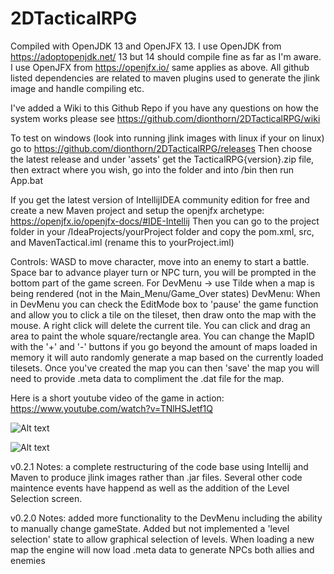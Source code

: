 # 2DTacticalRPG

Compiled with OpenJDK 13 and OpenJFX 13.
I use OpenJDK from https://adoptopenjdk.net/ 13 but 14 should compile fine as far as I'm aware.
I use OpenJFX from https://openjfx.io/ same applies as above.
All github listed dependencies are related to maven plugins used to generate the jlink image and handle compiling etc.

I've added a Wiki to this Github Repo if you have any questions on how the system works please see https://github.com/dionthorn/2DTacticalRPG/wiki

To test on windows (look into running jlink images with linux if your on linux) go to https://github.com/dionthorn/2DTacticalRPG/releases
Then choose the latest release and under 'assets' get the TacticalRPG{version}.zip file, then extract where you wish, go into the folder and into /bin then run App.bat

If you get the latest version of IntellijIDEA community edition for free and create a new Maven project and setup the openjfx archetype: https://openjfx.io/openjfx-docs/#IDE-Intellij
Then you can go to the project folder in your /IdeaProjects/yourProject folder and copy the pom.xml, src, and MavenTactical.iml (rename this to yourProject.iml)

Controls: 
	WASD to move character, move into an enemy to start a battle.
	Space bar to advance player turn or NPC turn, you will be prompted in the bottom part of the game screen.
	For DevMenu -> use Tilde when a map is being rendered (not in the Main_Menu/Game_Over states)
DevMenu: 
	When in DevMenu you can check the EditMode box to 'pause' the game function and allow you to click a tile on the tileset, then draw onto the map with the mouse. A right click will delete the current tile. You can click and drag an area to paint the whole square/rectangle area.
	You can change the MapID with the '+' and '-' buttons if you go beyond the amount of maps loaded in memory it will auto randomly generate a map based on the currently loaded tilesets. Once you've created the map you can then 'save' the map you will need to provide .meta data to compliment the .dat file for the map.

Here is a short youtube video of the game in action: https://www.youtube.com/watch?v=TNlHSJetf1Q

![Alt text](/ExampleScreenShots/gameExample.PNG?raw=true "Game Example")

![Alt text](/ExampleScreenShots/devMenuExample.PNG?raw=true "Dev Menu")

v0.2.1 Notes: a complete restructuring of the code base using Intellij and Maven to produce jlink images rather than .jar files. Several other code maintence events have happend as well as the addition of the Level Selection screen.

v0.2.0 Notes: added more functionality to the DevMenu including the ability to manually change gameState. 
	Added but not implemented a 'level selection' state to allow graphical selection of levels.
	When loading a new map the engine will now load .meta data to generate NPCs both allies and enemies
